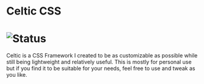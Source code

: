 # Celtic CSS
# ![Status](https://img.shields.io/badge/Status-Active%20development-yellow)

Celtic is a CSS Framework I created to be as customizable as possible while still being lightweight and relatively useful. This is mostly for personal use but if you find it to be suitable for your needs, feel free to use and tweak as you like.
